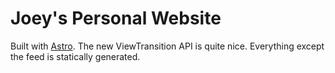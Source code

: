 # Joey's Personal Website

Built with [Astro](https://astro.build).
The new ViewTransition API is quite nice.
Everything except the feed is statically generated.
